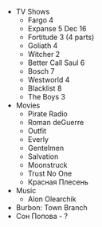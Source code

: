   * TV Shows
    * Fargo 4
    * Expanse 5 Dec 16
    * Fortitude  3 (4 parts)
    * Goliath 4
    * Witcher 2
    * Better Call Saul 6
    * Bosch 7
    * Westworld 4
    * Blacklist 8
    * The Boys 3
  * Movies
    * Pirate Radio
    * Roman deGuerre
    * Outfit
    * Everly
    * Gentelmen
    * Salvation
    * Moonstruck
    * Trust No One
    * Красная Плесень
  * Music
    * Alon Olearchik
  * Burbon: Town Branch
  * Сон Попова - ?